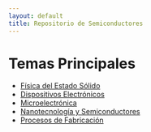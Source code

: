 ```yaml
---
layout: default
title: Repositorio de Semiconductores
---
```

# Temas Principales

<ul class="topics">
    <li><a href="#fisica-estado-solido">Física del Estado Sólido</a></li>
    <li><a href="#dispositivos-electronicos">Dispositivos Electrónicos</a></li>
    <li><a href="#microelectronica">Microelectrónica</a></li>
    <li><a href="#nanotecnologia">Nanotecnología y Semiconductores</a></li>
    <li><a href="#fabricacion">Procesos de Fabricación</a></li>
</ul>
